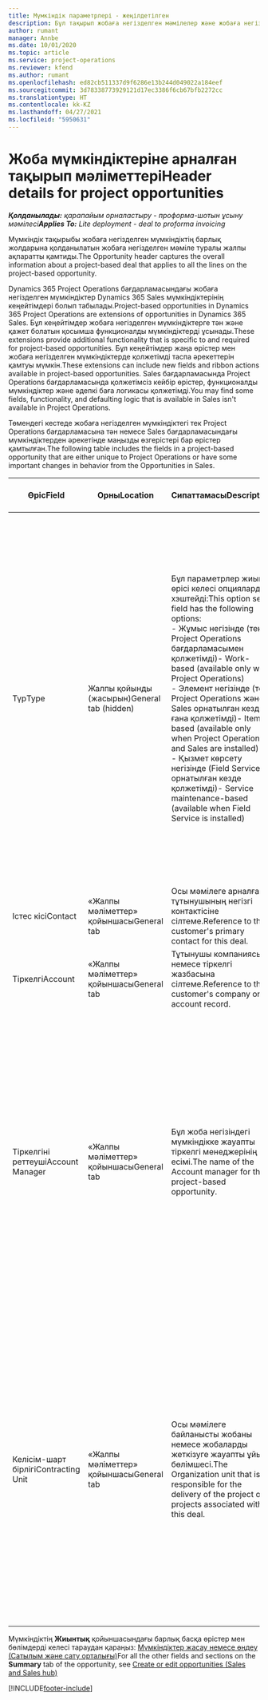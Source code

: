 ```yaml
---
title: Мүмкіндік параметрлері - жеңілдетілген
description: Бұл тақырып жобаға негізделген мәмілелер және жобаға негізделген мүмкіндіктер туралы ақпарат береді.
author: rumant
manager: Annbe
ms.date: 10/01/2020
ms.topic: article
ms.service: project-operations
ms.reviewer: kfend
ms.author: rumant
ms.openlocfilehash: ed82cb511337d9f6286e13b244d049022a184eef
ms.sourcegitcommit: 3d78338773929121d17ec3386f6cb67bfb2272cc
ms.translationtype: HT
ms.contentlocale: kk-KZ
ms.lasthandoff: 04/27/2021
ms.locfileid: "5950631"
---
```

# <a name="header-details-for-project-opportunities"></a><span data-ttu-id="45dc9-103">Жоба мүмкіндіктеріне арналған тақырып мәліметтері</span><span class="sxs-lookup"><span data-stu-id="45dc9-103">Header details for project opportunities</span></span>

<span data-ttu-id="45dc9-104">_**Қолданылады:** қарапайым орналастыру - проформа-шотын ұсыну мәмілесі_</span><span class="sxs-lookup"><span data-stu-id="45dc9-104">_**Applies To:** Lite deployment - deal to proforma invoicing_</span></span>

<span data-ttu-id="45dc9-105">Мүмкіндік тақырыбы жобаға негізделген мүмкіндіктің барлық жолдарына қолданылатын жобаға негізделген мәміле туралы жалпы ақпаратты қамтиды.</span><span class="sxs-lookup"><span data-stu-id="45dc9-105">The Opportunity header captures the overall information about a project-based deal that applies to all the lines on the project-based opportunity.</span></span>

<span data-ttu-id="45dc9-106">Dynamics 365 Project Operations бағдарламасындағы жобаға негізделген мүмкіндіктер Dynamics 365 Sales мүмкіндіктерінің кеңейтімдері болып табылады.</span><span class="sxs-lookup"><span data-stu-id="45dc9-106">Project-based opportunities in Dynamics 365 Project Operations are extensions of opportunities in Dynamics 365 Sales.</span></span> <span data-ttu-id="45dc9-107">Бұл кеңейтімдер жобаға негізделген мүмкіндіктерге тән және қажет болатын қосымша функционалды мүмкіндіктерді ұсынады.</span><span class="sxs-lookup"><span data-stu-id="45dc9-107">These extensions provide additional functionality that is specific to and required for project-based opportunities.</span></span> <span data-ttu-id="45dc9-108">Бұл кеңейтімдер жаңа өрістер мен жобаға негізделген мүмкіндіктерде қолжетімді таспа әрекеттерін қамтуы мүмкін.</span><span class="sxs-lookup"><span data-stu-id="45dc9-108">These extensions can include new fields and ribbon actions available in project-based opportunities.</span></span> <span data-ttu-id="45dc9-109">Sales бағдарламасында Project Operations бағдарламасында қолжетімсіз кейбір өрістер, функционалды мүмкіндіктер және әдепкі баға логикасы қолжетімді.</span><span class="sxs-lookup"><span data-stu-id="45dc9-109">You may find some fields, functionality, and defaulting logic that is available in Sales isn't available in Project Operations.</span></span>

<span data-ttu-id="45dc9-110">Төмендегі кестеде жобаға негізделген мүмкіндіктегі тек Project Operations бағдарламасына тән немесе Sales бағдарламасындағы мүмкіндіктерден әрекетінде маңызды өзгерістері бар өрістер қамтылған.</span><span class="sxs-lookup"><span data-stu-id="45dc9-110">The following table includes the fields in a project-based opportunity that are either unique to Project Operations or have some important changes in behavior from the Opportunities in Sales.</span></span>

| <span data-ttu-id="45dc9-111">**Өріс**</span><span class="sxs-lookup"><span data-stu-id="45dc9-111">**Field**</span></span> | <span data-ttu-id="45dc9-112">**Орны**</span><span class="sxs-lookup"><span data-stu-id="45dc9-112">**Location**</span></span> | <span data-ttu-id="45dc9-113">**Сипаттамасы**</span><span class="sxs-lookup"><span data-stu-id="45dc9-113">**Description**</span></span> | <span data-ttu-id="45dc9-114">**Төменгі әсер**</span><span class="sxs-lookup"><span data-stu-id="45dc9-114">**Downstream impact**</span></span> |
| --- | --- | --- | --- |
| <span data-ttu-id="45dc9-115">Түр</span><span class="sxs-lookup"><span data-stu-id="45dc9-115">Type</span></span> | <span data-ttu-id="45dc9-116">Жалпы қойынды (жасырын)</span><span class="sxs-lookup"><span data-stu-id="45dc9-116">General tab (hidden)</span></span> | <span data-ttu-id="45dc9-117">Бұл параметрлер жиыны өрісі келесі опцияларды хэштейді:</span><span class="sxs-lookup"><span data-stu-id="45dc9-117">This option set field has the following options:</span></span></br><span data-ttu-id="45dc9-118">- Жұмыс негізінде (тек Project Operations бағдарламасымен қолжетімді)</span><span class="sxs-lookup"><span data-stu-id="45dc9-118">- Work-based (available only with Project Operations)</span></span></br><span data-ttu-id="45dc9-119">- Элемент негізінде (тек Project Operations және Sales орнатылған кезде ғана қолжетімді)</span><span class="sxs-lookup"><span data-stu-id="45dc9-119">- Item-based (available only when Project Operations and Sales are installed)</span></span></br><span data-ttu-id="45dc9-120">- Қызмет көрсету негізінде (Field Service орнатылған кезде қолжетімді)</span><span class="sxs-lookup"><span data-stu-id="45dc9-120">- Service maintenance-based (available when Field Service is installed)</span></span> | <span data-ttu-id="45dc9-121">Project Operations бағдарламасын пайдаланған кезде, бұл өрістің мәні автоматты түрде мүмкіндікті жоба негізінде жіктейтін **Жұмыс негізінде** мәніне орнатылады.</span><span class="sxs-lookup"><span data-stu-id="45dc9-121">When you use Project Operations, this field value is automatically set to **Work-based** which classifies the Opportunity as project-based.</span></span> <span data-ttu-id="45dc9-122">Осы мәміле үшін алдағы сатылым процестеріндегі барлық жобаға тән кеңейтімдер мен функционалды мүмкіндікті іске қосу үшін мүмкіндік жобаға негізделген болуы қажет.</span><span class="sxs-lookup"><span data-stu-id="45dc9-122">An Opportunity should be project-based to enable all project-specific extensions and functionality in the downstream sales process for this deal.</span></span> |
| <span data-ttu-id="45dc9-123">Істес кісі</span><span class="sxs-lookup"><span data-stu-id="45dc9-123">Contact</span></span> | <span data-ttu-id="45dc9-124">«Жалпы мәліметтер» қойыншасы</span><span class="sxs-lookup"><span data-stu-id="45dc9-124">General tab</span></span> | <span data-ttu-id="45dc9-125">Осы мәмілеге арналған тұтынушының негізгі контактісіне сілтеме.</span><span class="sxs-lookup"><span data-stu-id="45dc9-125">Reference to the customer's primary contact for this deal.</span></span> | |
| <span data-ttu-id="45dc9-126">Тіркелгі</span><span class="sxs-lookup"><span data-stu-id="45dc9-126">Account</span></span> | <span data-ttu-id="45dc9-127">«Жалпы мәліметтер» қойыншасы</span><span class="sxs-lookup"><span data-stu-id="45dc9-127">General tab</span></span> | <span data-ttu-id="45dc9-128">Тұтынушы компаниясына немесе тіркелгі жазбасына сілтеме.</span><span class="sxs-lookup"><span data-stu-id="45dc9-128">Reference to the customer's company or account record.</span></span> | |
| <span data-ttu-id="45dc9-129">Тіркелгіні реттеуші</span><span class="sxs-lookup"><span data-stu-id="45dc9-129">Account Manager</span></span> | <span data-ttu-id="45dc9-130">«Жалпы мәліметтер» қойыншасы</span><span class="sxs-lookup"><span data-stu-id="45dc9-130">General tab</span></span> | <span data-ttu-id="45dc9-131">Бұл жоба негізіндегі мүмкіндікке жауапты тіркелгі менеджерінің есімі.</span><span class="sxs-lookup"><span data-stu-id="45dc9-131">The name of the Account manager for this project-based opportunity.</span></span> | <span data-ttu-id="45dc9-132">Тіркелгі менеджері осы жобаны аяқтау арқылы тұтынушымен қарым-қатынасты басқаруға жауапты.</span><span class="sxs-lookup"><span data-stu-id="45dc9-132">The Account manager is responsible for managing the relationship with the customer through the completion of this project.</span></span> <span data-ttu-id="45dc9-133">Тіркелгі менеджерімен байланыстырылған тіркелетін ресурстардың жазбасына сүйене отырып, келісім-шарт бірлігі әдепкі мәнді қабылдайды.</span><span class="sxs-lookup"><span data-stu-id="45dc9-133">Based on the bookable resource record tied to the Account manager, the contracting unit is defaulted.</span></span> |
| <span data-ttu-id="45dc9-134">Келісім-шарт бірлігі</span><span class="sxs-lookup"><span data-stu-id="45dc9-134">Contracting Unit</span></span> | <span data-ttu-id="45dc9-135">«Жалпы мәліметтер» қойыншасы</span><span class="sxs-lookup"><span data-stu-id="45dc9-135">General tab</span></span> | <span data-ttu-id="45dc9-136">Осы мәмілеге байланысты жобаны немесе жобаларды жеткізуге жауапты ұйым бөлімшесі.</span><span class="sxs-lookup"><span data-stu-id="45dc9-136">The Organization unit that is responsible for the delivery of the project or projects associated with this deal.</span></span> | <span data-ttu-id="45dc9-137">Келісім-шарт бөлімшесі - бұл мәміле жабылғаннан кейін жоба(лар)ды аяқтайтын компанияның бөлімі.</span><span class="sxs-lookup"><span data-stu-id="45dc9-137">The contracting unit is the division of the company that will complete the project(s) after the deal is closed.</span></span> <span data-ttu-id="45dc9-138">Әрбір келісім-шартқа отыратын бөлімшенің валютасы бар және ол валюта жоба барысында болжалды және нақты құн туралы есеп беру үшін қолданылады.</span><span class="sxs-lookup"><span data-stu-id="45dc9-138">Every contracting unit has a currency, and this currency is used to report estimated and actual costs incurred during the project.</span></span> |

<span data-ttu-id="45dc9-139">Мүмкіндіктің **Жиынтық** қойыншасындағы барлық басқа өрістер мен бөлімдерді келесі тараудан қараңыз: [Мүмкіндіктер жасау немесе өңдеу (Сатылым және сату орталығы)](/dynamics365/sales-enterprise/create-edit-opportunity-sales)</span><span class="sxs-lookup"><span data-stu-id="45dc9-139">For all the other fields and sections on the **Summary** tab of the opportunity, see [Create or edit opportunities (Sales and Sales hub)](/dynamics365/sales-enterprise/create-edit-opportunity-sales)</span></span>


[!INCLUDE[footer-include](../../includes/footer-banner.md)]
